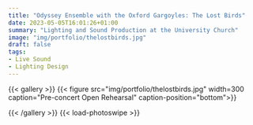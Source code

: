 ```yaml
---
title: "Odyssey Ensemble with the Oxford Gargoyles: The Lost Birds"
date: 2023-05-05T16:01:26+01:00
summary: "Lighting and Sound Production at the University Church"
image: "img/portfolio/thelostbirds.jpg"
draft: false
tags:
- Live Sound
- Lighting Design
---
```


{{< gallery >}}
{{< figure src="img/portfolio/thelostbirds.jpg" width=300 caption="Pre-concert Open Rehearsal" caption-position="bottom">}}


{{< /gallery >}}
 {{< load-photoswipe >}}
